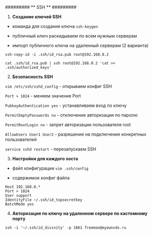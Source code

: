 #########
** SSH **
#########

1. **Создание ключей SSH**

- команда для создания ключа
`ssh-keygen`

- публичный ключ раскидываем по всем нужным серверам

- импорт публичного ключа на удаленный серверам (2 варианта)

`ssh-copy-id -i .ssh/id_rsa.pub root@192.168.0.2`

`cat .ssh/id_rsa.pub | ssh root@192.168.0.2 'cat >> .ssh/authorized_keys' `


2. **Безопасность SSH**

`vim /etc/ssh/sshd_config` - открываем конфиг SSH

`Port > 1024` - меняем значение Port

`PubkeyAuthentication yes` - устанавливаем вход по ключу

`PermitEmptyPasswords no` - отключение авторизации по паролю

`PermitRootLogin no` - запрет авторизации пользователя root

`AllowUsers User1 User2` - разрешение на подключение конкретных пользователей

`service sshd restart` - перезапускаем SSH


3. **Настройки для каждого хоста**

- файл конфигурации
`vim .ssh/config`

- содержимое конфиг файла
```
Host 192.168.0.*
Port > 1024
User support
IdentityFile ~/.ssh/id_topsecretkey
BatchMode yes
```

4. **Авторизация по ключу на удаленном сервере по кастомному порту**

`ssh -i '~/.ssh/id_divinity' -p 1861 freeman@myownvds.ru`




